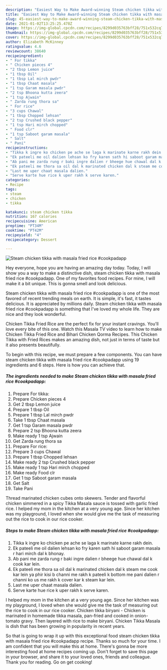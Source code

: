 ```yaml
---
description: "Easiest Way to Make Award-winning Steam chicken tikka with masala fried rice #cookpadapp"
title: "Easiest Way to Make Award-winning Steam chicken tikka with masala fried rice #cookpadapp"
slug: 45-easiest-way-to-make-award-winning-steam-chicken-tikka-with-masala-fried-rice-cookpadapp
date: 2021-01-02T13:25:25.478Z
image: https://img-global.cpcdn.com/recipes/8299d035763bff28/751x532cq70/steam-chicken-tikka-with-masala-fried-rice-cookpadapp-recipe-main-photo.jpg
thumbnail: https://img-global.cpcdn.com/recipes/8299d035763bff28/751x532cq70/steam-chicken-tikka-with-masala-fried-rice-cookpadapp-recipe-main-photo.jpg
cover: https://img-global.cpcdn.com/recipes/8299d035763bff28/751x532cq70/steam-chicken-tikka-with-masala-fried-rice-cookpadapp-recipe-main-photo.jpg
author: Elizabeth McKinney
ratingvalue: 4.6
reviewcount: 38640
recipeingredient:
- " For tikka"
- " Chicken pieces 4"
- "2 tbsp Lemon juice"
- "1 tbsp Oil"
- "1 tbsp Lal mirch pwdr"
- "1 tbsp Chaat masala"
- "1 tsp Garam masala pwdr"
- "2 tsp Bhoona kutta zeera"
- "1 tsp Ajwain"
- " Zarda rung thora sa"
- " For rice"
- "3 cups Chawal"
- "1 tbsp Chopped lehsan"
- "2 tsp Crushed black pepper"
- "1 tsp Hari mirch chopped"
- " Food clr"
- "1 tsp Saboot garam masala"
- " Salt"
- " Pani"
recipeinstructions:
- "Tikka k ingre ko chicken pe ache se laga k marinate karne rakh dein."
- "Ek pateeli me oil dalien lehsan ko fry karen sath hi saboot garam masala r hari mirch dal k bhonay."
- "Ab pani me zarda rung r baki ingre dalien r bheege hue chawal dal k cook kar lein."
- "Ek pateeli me thora sa oil dal k marinated chicken dal k steam me cook kar lein ya phir kisi b channi me rakh k pateeli k bottom me pani dalien r channi ko us me rakh k cover kar k steam kar lein."
- "Last me uper chaat masala dalien."
- "Serve karte hue rice k uper rakh k serve karen."
categories:
- Recipe
tags:
- steam
- chicken
- tikka

katakunci: steam chicken tikka 
nutrition: 167 calories
recipecuisine: American
preptime: "PT34M"
cooktime: "PT42M"
recipeyield: "4"
recipecategory: Dessert

---
```



![Steam chicken tikka with masala fried rice #cookpadapp](https://img-global.cpcdn.com/recipes/8299d035763bff28/751x532cq70/steam-chicken-tikka-with-masala-fried-rice-cookpadapp-recipe-main-photo.jpg)

Hey everyone, hope you are having an amazing day today. Today, I will show you a way to make a distinctive dish, steam chicken tikka with masala fried rice #cookpadapp. One of my favorites food recipes. For mine, I will make it a bit unique. This is gonna smell and look delicious.

Steam chicken tikka with masala fried rice #cookpadapp is one of the most favored of recent trending meals on earth. It is simple, it's fast, it tastes delicious. It is appreciated by millions daily. Steam chicken tikka with masala fried rice #cookpadapp is something that I've loved my whole life. They are nice and they look wonderful.

Chicken Tikka Fried Rice are the perfect fix for your instant cravings. You&#39;ll love every bite of this one. Watch this Masala TV video to learn how to make Chicken Tikka Fried Rice and Bihari Chicken Qorma Recipes. This Chicken Tikka with Fried Rices makes an amazing dish, not just in terms of taste but it also presents beautifully.


To begin with this recipe, we must prepare a few components. You can have steam chicken tikka with masala fried rice #cookpadapp using 19 ingredients and 6 steps. Here is how you can achieve that.

<!--inarticleads1-->

##### The ingredients needed to make Steam chicken tikka with masala fried rice #cookpadapp:

1. Prepare  For tikka:
1. Prepare  Chicken pieces 4
1. Get 2 tbsp Lemon juice
1. Prepare 1 tbsp Oil
1. Prepare 1 tbsp Lal mirch pwdr
1. Take 1 tbsp Chaat masala
1. Get 1 tsp Garam masala pwdr
1. Prepare 2 tsp Bhoona kutta zeera
1. Make ready 1 tsp Ajwain
1. Get  Zarda rung thora sa
1. Prepare  For rice:
1. Prepare 3 cups Chawal
1. Prepare 1 tbsp Chopped lehsan
1. Make ready 2 tsp Crushed black pepper
1. Make ready 1 tsp Hari mirch chopped
1. Make ready  Food clr
1. Get 1 tsp Saboot garam masala
1. Get  Salt
1. Take  Pani


Thread marinated chicken cubes onto skewers. Tender and flavorful chicken simmered in a spicy Tikka Masala sauce is tossed with garlic fried rice. I helped my mom in the kitchen at a very young age. Since her kitchen was my playground, I loved when she would give me the task of measuring out the rice to cook in our rice cooker. 

<!--inarticleads2-->

##### Steps to make Steam chicken tikka with masala fried rice #cookpadapp:

1. Tikka k ingre ko chicken pe ache se laga k marinate karne rakh dein.
1. Ek pateeli me oil dalien lehsan ko fry karen sath hi saboot garam masala r hari mirch dal k bhonay.
1. Ab pani me zarda rung r baki ingre dalien r bheege hue chawal dal k cook kar lein.
1. Ek pateeli me thora sa oil dal k marinated chicken dal k steam me cook kar lein ya phir kisi b channi me rakh k pateeli k bottom me pani dalien r channi ko us me rakh k cover kar k steam kar lein.
1. Last me uper chaat masala dalien.
1. Serve karte hue rice k uper rakh k serve karen.


I helped my mom in the kitchen at a very young age. Since her kitchen was my playground, I loved when she would give me the task of measuring out the rice to cook in our rice cooker. Chicken tikka biryani - Chicken is marinated in homemade tikka masala, pan-fried and cooked in onion-tomato gravy. Then layered with rice to make biryani. Chicken Tikka Masala is dish that has been growing in popularity in recent years. 

So that is going to wrap it up with this exceptional food steam chicken tikka with masala fried rice #cookpadapp recipe. Thanks so much for your time. I am confident that you will make this at home. There's gonna be more interesting food at home recipes coming up. Don't forget to save this page in your browser, and share it to your loved ones, friends and colleague. Thank you for reading. Go on get cooking!
